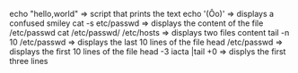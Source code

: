 echo "hello,world" => script that prints the text
echo '(Ôo)' => displays a confused smiley
cat -s etc/passwd => displays the content of the file /etc/passwd
cat /etc/passwd/ /etc/hosts  => displays two files content
tail -n 10 /etc/passwd  => displays the last 10 lines of the file
head /etc/passwd => displays the first 10 lines of the file
head -3 iacta |tail +0 => displys the first three lines

